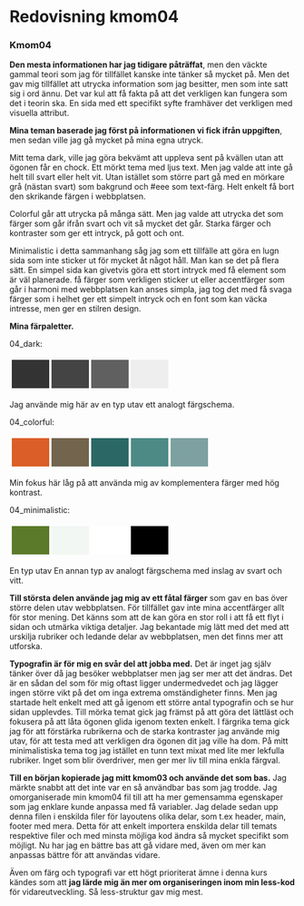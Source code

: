 ---
---
Redovisning kmom04
=========================
### Kmom04

__Den mesta informationen har jag tidigare påträffat__, men den väckte gammal teori som jag för tillfället kanske inte tänker så mycket på. Men det gav mig tillfället att utrycka information som jag besitter, men som inte satt sig i ord ännu. Det var kul att få fakta på att det verkligen kan fungera som det i teorin ska. En sida med ett specifikt syfte framhäver det verkligen med visuella attribut.


__Mina teman baserade jag först på informationen vi fick ifrån uppgiften__, men sedan ville jag gå mycket på mina egna utryck.

Mitt tema dark, ville jag göra bekvämt att uppleva sent på kvällen utan att ögonen får en chock. Ett mörkt tema med ljus text. Men jag valde att inte gå helt till svart eller helt vit. Utan istället som större part gå med en mörkare grå (nästan svart) som bakgrund och #eee som text-färg. Helt enkelt få bort den skrikande färgen i webbplatsen.

Colorful går att utrycka på många sätt. Men jag valde att utrycka det som färger som går ifrån svart och vit så mycket det går. Starka färger och kontraster som ger ett intryck, på gott och ont.

Minimalistic i detta sammanhang såg jag som ett tillfälle att göra en lugn sida som inte sticker ut för mycket åt något håll. Man kan se det på flera sätt. En simpel sida kan givetvis göra ett stort intryck med få element som är väl planerade. få färger som verkligen sticker ut eller accentfärger som går i harmoni med webbplatsen kan anses simpla, jag tog det med få svaga färger som i helhet
ger ett simpelt intryck och en font som kan väcka intresse, men ger en stilren design.

__Mina färpaletter.__

04_dark:
<table style="border-spacing: 4px; border-collapse: separate">
<tr>
<td style="height: 50px; width: 50px; background-color: #333">
<td style="height: 50px; width: 50px; background-color: #444">
<td style="height: 50px; width: 50px; background-color: #606060">
<td style="height: 50px; width: 50px; background-color: #EEEEEE">
</tr>
</table>    
Jag använde mig här av en typ utav ett analogt färgschema.

04_colorful:
<table style="border-spacing: 4px; border-collapse: separate">
<tr>
<td style="height: 50px; width: 50px; background-color: #DB5E28">
<td style="height: 50px; width: 50px; background-color: #72644D">
<td style="height: 50px; width: 50px; background-color: #2B6865">
<td style="height: 50px; width: 50px; background-color: #4D8A86">
<td style="height: 50px; width: 50px; background-color: #7DA1A0">
</tr>
</table>
Min fokus här låg på att använda mig av komplementera färger med hög kontrast.

04_minimalistic:
<table style="border-spacing: 4px; border-collapse: separate">
<tr>
<td style="height: 50px; width: 50px; background-color: #5B7A2A">
<td style="height: 50px; width: 50px; background-color: #F3F7F3">
<td style="height: 50px; width: 50px; background-color: #fff">
<td style="height: 50px; width: 50px; background-color: #000">
</tr>
</table>
En typ utav
En annan typ av analogt färgschema med inslag av svart och vitt.

__Till största delen använde jag mig av ett fåtal färger__ som gav en bas över större delen utav webbplatsen. För tillfället gav inte mina accentfärger allt för stor mening. Det känns som att de kan göra en stor roll i att få ett flyt i sidan och utmärka viktiga detaljer. Jag bekantade mig lätt med det med att urskilja rubriker och ledande delar av webbplatsen, men det finns mer att utforska.

__Typografin är för mig en svår del att jobba med.__ Det är inget jag själv tänker över då jag besöker webbplatser men jag ser mer att det ändras. Det är en sådan del som för mig oftast ligger undermedvedet och jag lägger ingen större vikt på det om inga extrema omständigheter finns. Men jag startade helt enkelt med att gå igenom ett större antal typografin och se hur sidan upplevdes. Till mörka temat gick jag främst på att göra det lättläst och fokusera på att låta ögonen glida igenom texten enkelt. I färgrika tema gick jag för att förstärka rubrikerna och de starka kontraster jag använde mig utav, för att testa med att verkligen dra ögonen dit jag ville ha dom. På mitt minimalistiska tema tog jag istället en tunn text mixat med lite mer lekfulla rubriker. Inget som blir överdriver, men ger mer liv till mina enkla färgval.

__Till en början kopierade jag mitt kmom03 och använde det som bas.__ Jag märkte snabbt att det inte var en så användbar bas som jag trodde. Jag omorganiserade min kmom04 fil till att ha mer gemensamma egenskaper som jag enklare kunde anpassa med få variabler. Jag delade sedan upp denna filen i enskilda filer för layoutens olika delar, som t.ex header, main, footer med mera. Detta för att enkelt importera enskilda delar till temats respektive filer och med minsta möjliga kod ändra så mycket specifikt som möjligt. Nu har jag en bättre bas att gå vidare med, även om mer kan anpassas bättre för att användas vidare.

Även om färg och typografi var ett högt prioriterat ämne i denna kurs kändes som att __jag lärde mig än mer om organiseringen inom min less-kod__ för vidareutveckling. Så less-struktur gav mig mest.
